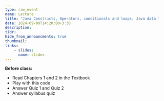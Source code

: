 ```yaml
---
type: raw_event
name: Lecture
title: "Java Constructs, Operators, conditionals and loops; Java data types, Scanner"
date: 2024-09-09T14:20:00+3:30
description: 
tldr: 
hide_from_announcments: true
thumbnail:
links:
    - slides: 
      name: slides
---
```


**Before class:**
* Read Chapters 1 and 2 in the Textbook
* Play with this code
* Answer Quiz 1 and Quiz 2
* Answer syllabus quiz






